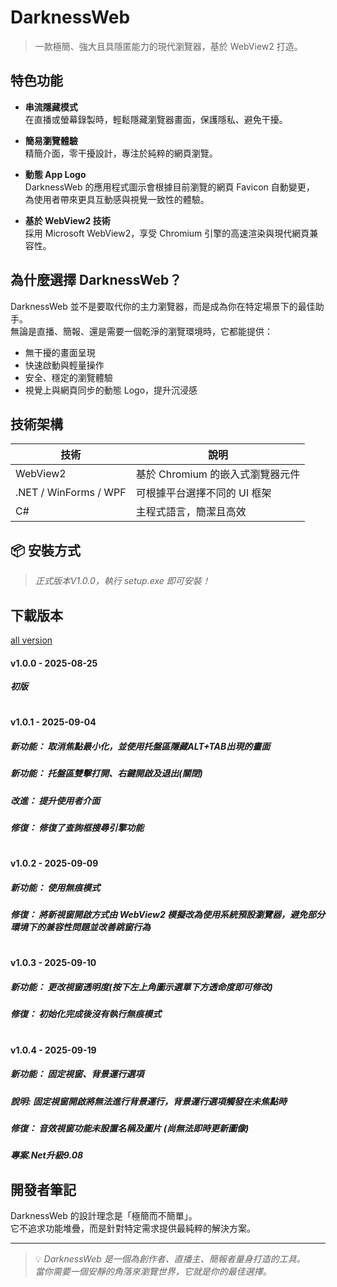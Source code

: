 # DarknessWeb

> 一款極簡、強大且具隱匿能力的現代瀏覽器，基於 WebView2 打造。

## 特色功能

- **串流隱藏模式**  
  在直播或螢幕錄製時，輕鬆隱藏瀏覽器畫面，保護隱私、避免干擾。

- **簡易瀏覽體驗**  
  精簡介面，零干擾設計，專注於純粹的網頁瀏覽。

- **動態 App Logo**  
  DarknessWeb 的應用程式圖示會根據目前瀏覽的網頁 Favicon 自動變更，  
  為使用者帶來更具互動感與視覺一致性的體驗。

- **基於 WebView2 技術**  
  採用 Microsoft WebView2，享受 Chromium 引擎的高速渲染與現代網頁兼容性。

## 為什麼選擇 DarknessWeb？

DarknessWeb 並不是要取代你的主力瀏覽器，而是成為你在特定場景下的最佳助手。  
無論是直播、簡報、還是需要一個乾淨的瀏覽環境時，它都能提供：

- 無干擾的畫面呈現
- 快速啟動與輕量操作
- 安全、穩定的瀏覽體驗
- 視覺上與網頁同步的動態 Logo，提升沉浸感

## 技術架構

| 技術 | 說明 |
|------|------|
| WebView2 | 基於 Chromium 的嵌入式瀏覽器元件 |
| .NET / WinForms / WPF | 可根據平台選擇不同的 UI 框架 |
| C# | 主程式語言，簡潔且高效 |

## 📦 安裝方式

> *正式版本V1.0.0，執行 setup.exe 即可安裝！*

## 下載版本
[all version](https://github.com/duckodes/DarknessWeb/archive/refs/heads/main.zip)

#### v1.0.0 - 2025-08-25
***初版***
#
#### v1.0.1 - 2025-09-04
##### ***新功能：*** 取消焦點最小化，並使用托盤區隱藏ALT+TAB出現的畫面
##### ***新功能：*** 托盤區雙擊打開、右鍵開啟及退出(關閉)
##### ***改進：*** 提升使用者介面
##### ***修復：*** 修復了查詢框搜尋引擎功能
#
#### v1.0.2 - 2025-09-09
##### ***新功能：*** 使用無痕模式
##### ***修復：*** 將新視窗開啟方式由 WebView2 模擬改為使用系統預設瀏覽器，避免部分環境下的兼容性問題並改善跳窗行為
#
#### v1.0.3 - 2025-09-10
##### ***新功能：*** 更改視窗透明度(按下左上角圖示選單下方透命度即可修改)
##### ***修復：*** 初始化完成後沒有執行無痕模式
#
#### v1.0.4 - 2025-09-19
##### ***新功能：*** 固定視窗、背景運行選項
##### 說明: 固定視窗開啟將無法進行背景運行，背景運行選項觸發在未焦點時
##### ***修復：*** 音效視窗功能未設置名稱及圖片 (尚無法即時更新圖像)
##### 專案.Net升級9.08

## 開發者筆記

DarknessWeb 的設計理念是「極簡而不簡單」。  
它不追求功能堆疊，而是針對特定需求提供最純粹的解決方案。

---

> 💡 *DarknessWeb 是一個為創作者、直播主、簡報者量身打造的工具。  
> 當你需要一個安靜的角落來瀏覽世界，它就是你的最佳選擇。*
